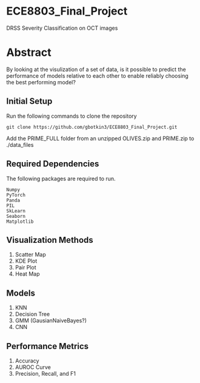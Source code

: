 # ECE8803_Final_Project
DRSS Severity Classification on OCT images

# Abstract

By looking at the visulization of a set of data, is it possible to predict the performance of models relative to each other to enable reliably choosing the best performing model?

## Initial Setup

Run the following commands to clone the repository

```
git clone https://github.com/gbotkin3/ECE8803_Final_Project.git
```

Add the PRIME_FULL folder from an unzipped OLIVES.zip and PRIME.zip to ./data_files

## Required Dependencies

The following packages are required to run.

```
Numpy
PyTorch
Panda
PIL
SkLearn
Seaborn
Matplotlib
```

## Visualization Methods

  1. Scatter Map
  2. KDE Plot
  2. Pair Plot
  3. Heat Map

## Models

  1. KNN
  2. Decision Tree
  2. GMM (GausianNaiveBayes?)
  4. CNN

## Performance Metrics

  1. Accuracy
  2. AUROC Curve
  3. Precision, Recall, and F1

